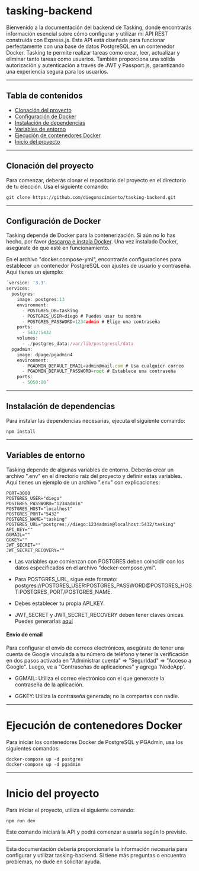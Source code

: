 # tasking-backend
Bienvenido a la documentación del backend de Tasking, donde encontrarás información esencial sobre cómo configurar y utilizar mi API REST construida con Express.js. Esta API está diseñada para funcionar perfectamente con una base de datos PostgreSQL en un contenedor Docker. Tasking te permite realizar tareas como crear, leer, actualizar y eliminar tanto tareas como usuarios. También proporciona una sólida autorización y autenticación a través de JWT y Passport.js, garantizando una experiencia segura para los usuarios.

***

## Tabla de contenidos
- [Clonación del proyecto](#clonación-del-proyecto)
- [Configuración de Docker](#configuración-de-docker)
- [Instalación de dependencias](#instalación-de-dependencias)
- [Variables de entorno](#variables-de-entorno)
- [Ejecución de contenedores Docker](#ejecución-de-contenedores-docker)
- [Inicio del proyecto](#inicio-del-proyecto)

***

## Clonación del proyecto
Para comenzar, deberás clonar el repositorio del proyecto en el directorio de tu elección. Usa el siguiente comando:

```git clone https://github.com/diegonacimiento/tasking-backend.git```

***

## Configuración de Docker
Tasking depende de Docker para la contenerización. Si aún no lo has hecho, por favor  [descarga e instala Docker](https://www.docker.com/products/docker-desktop/). Una vez instalado Docker, asegúrate de que esté en funcionamiento.

En el archivo "docker.compose-yml", encontrarás configuraciones para establecer un contenedor PostgreSQL con ajustes de usuario y contraseña. Aquí tienes un ejemplo:
```javascript
´version: '3.3'
services:
  postgres:
    image: postgres:13
    environment:
      - POSTGRES_DB=tasking
      - POSTGRES_USER=diego # Puedes usar tu nombre
      - POSTGRES_PASSWORD=1234admin # Elige una contraseña
    ports:
      - 5432:5432
    volumes:
      - ./postgres_data:/var/lib/postgresql/data
  pgadmin:
    image: dpage/pgadmin4
    environment:
      - PGADMIN_DEFAULT_EMAIL=admin@mail.com # Usa cualquier correo
      - PGADMIN_DEFAULT_PASSWORD=root # Establece una contraseña
    ports:
      - 5050:80´
```

***

## Instalación de dependencias
Para instalar las dependencias necesarias, ejecuta el siguiente comando:

``` npm install ```

***

## Variables de entorno
Tasking depende de algunas variables de entorno. Deberás crear un archivo ".env" en el directorio raíz del proyecto y definir estas variables. Aquí tienes un ejemplo de un archivo ".env" con explicaciones:
```
PORT=3000
POSTGRES_USER="diego" 
POSTGRES_PASSWORD="1234admin"
POSTGRES_HOST="localhost"
POSTGRES_PORT="5432"
POSTGRES_NAME="tasking"
POSTGRES_URL="postgres://diego:1234admin@localhost:5432/tasking"
API_KEY=""
GGMAIL=""
GGKEY=""
JWT_SECRET=""
JWT_SECRET_RECOVERY=""
```

- Las variables que comienzan con POSTGRES deben coincidir con los datos especificados en el archivo "docker-compose.yml".

- Para POSTGRES_URL, sigue este formato: postgres://POSTGRES_USER:POSTGRES_PASSWORD@POSTGRES_HOST:POSTGRES_PORT/POSTGRES_NAME.

- Debes establecer tu propia API_KEY.

- JWT_SECRET y JWT_SECRET_RECOVERY deben tener claves únicas. Puedes generarlas [aquí](https://keygen.io/#fakeLink/)

#### Envío de email

Para configurar el envío de correos electrónicos, asegúrate de tener una cuenta de Google vinculada a tu número de teléfono y tener la verificación en dos pasos activada en "Administrar cuenta" ⇒ "Seguridad" ⇒ "Acceso a Google". Luego, ve a "Contraseñas de aplicaciones" y agrega 'NodeApp'.

- GGMAIL: Utiliza el correo electrónico con el que generaste la contraseña de la aplicación.

- GGKEY: Utiliza la contraseña generada; no la compartas con nadie.

***

# Ejecución de contenedores Docker
Para iniciar los contenedores Docker de PostgreSQL y PGAdmin, usa los siguientes comandos:

```
docker-compose up -d postgres
docker-compose up -d pgadmin
```

***

# Inicio del proyecto
Para iniciar el proyecto, utiliza el siguiente comando:

```npm run dev```

Este comando iniciará la API y podrá comenzar a usarla según lo previsto.

***

Esta documentación debería proporcionarle la información necesaria para configurar y utilizar tasking-backend. Si tiene más preguntas o encuentra problemas, no dude en solicitar ayuda.

